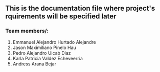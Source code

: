 ## This is the documentation file where project's rquirements will be specified later 

### Team members/:
1. Emmanuel Alejandro Hurtado Alejandre
2. Jason Maximiliano Pinelo Hau
3. Pedro Alejandro Uicab Diaz
4. Karla Patricia Valdez Echeveerria
5. Andress Arana Bejar
